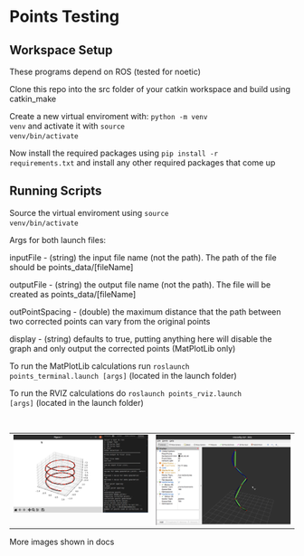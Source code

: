 # Points Testing

## Workspace Setup
<p>

These programs depend on ROS (tested for noetic)
  
Clone this repo into the src folder of your catkin workspace and build using catkin_make
  
Create a new virtual enviroment with: <code>python -m venv venv</code>
and activate it with <code>source venv/bin/activate</code>

Now install the required packages using <code>pip install -r requirements.txt</code> and install any other required packages that come up
  
</p>

## Running Scripts

</p>

Source the virtual enviroment using <code>source venv/bin/activate</code> 

Args for both launch files:

inputFile - (string) the input file name (not the path). The path of the file should be points_data/[fileName]

outputFile - (string) the output file name (not the path). The file will be created as points_data/[fileName]

outPointSpacing - (double) the maximum distance that the path between two corrected points can vary from the original points

display - (string) defaults to true, putting anything here will disable the graph and only output the corrected points (MatPlotLib only)
<br> 

To run the MatPlotLib calculations run <code>roslaunch points_terminal.launch [args]</code> (located in the launch folder)
 
To run the RVIZ calculations do <code>roslaunch points_rviz.launch [args]</code> (located in the launch folder)

</p>

<br>

<table>
  <tr>
    <td valign="top"><img src="docs/rdp_points_generated.png"></td>
    <td valign="top"> <img src="docs/rviz_model2.png"></td>
  </tr>
</table>
<p>More images shown in docs</p>
